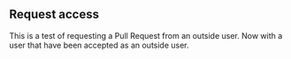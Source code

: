 ## Request access

This is a test of requesting a Pull Request from an outside user.
Now with a user that have been accepted as an outside user.
